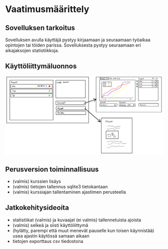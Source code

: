 # Vaatimusmäärittely

## Sovelluksen tarkoitus

Sovelluksen avulla käyttäjä pystyy kirjaamaan ja seuraamaan työaikaa opintojen tai töiden parissa. Sovelluksesta pystyy seuraamaan eri aikajaksojen statistiikkoja.

## Käyttöliittymäluonnos

![](./kayttoliittyma.png)

## Perusversion toiminnallisuus

- (valmis) kurssien lisäys
- (valmis) tietojen tallennus sqlite3 tietokantaan
- (valmis) kurssiajan tallentaminen ajastimen perusteella

## Jatkokehitysideoita

- statistiikat (valmis) ja kuvaajat (ei valmis) tallennetuista ajoista
- (valmis) selkeä ja siisti käyttöliittymä
- (hylätty, parempi että muut menevät pauselle kun toisen käynnistää) usea ajastin käytössä samaan aikaan
- tietojen exporttaus csv tiedostona
